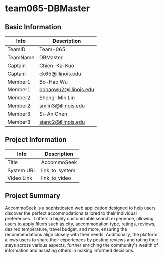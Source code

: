 # team065-DBMaster

## Basic Information

|   Info      |        Description     |
| ----------- | ---------------------- |
| TeamID      |        Team-065        |
| TeamName    |        DBMaster        |
| Captain     |      Chien-Kai Kuo     |
| Captain     |   ck65@illinois.edu    |
| Member1     |       Bo-Hao Wu        |
| Member1     |  bohaowu2@illinois.edu |
| Member2     |      Sheng-Min Lin     |
| Member2     |  smlin3@illinois.edu   |
| Member3     |        Si-An Chen      |
| Member3     |   sianc2@illinois.edu  |


## Project Information

|   Info      |        Description     |
| ----------- | ---------------------- |
|  Title      |       AccommoSeek      |
| System URL  |      link_to_system    |
| Video Link  |      link_to_video     |

## Project Summary

AccommoSeek is a sophisticated web application designed to help users discover the perfect accommodations tailored to their individual preferences. It offers a highly customizable search experience, allowing users to apply filters such as city, accommodation type, ratings, reviews, desired temperature, travel budget, and more, ensuring the recommendations align closely with their needs. Additionally, the platform allows users to share their experiences by posting reviews and rating their stays across various aspects, further enriching the community's wealth of information and assisting others in making informed decisions.
